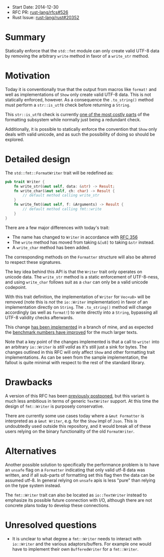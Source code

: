 - Start Date: 2014-12-30
- RFC PR: [rust-lang/rfcs#526](https://github.com/rust-lang/rfcs/pull/526)
- Rust Issue: [rust-lang/rust#20352](https://github.com/rust-lang/rust/issues/20352)

# Summary

Statically enforce that the `std::fmt` module can only create valid UTF-8 data
by removing the arbitrary `write` method in favor of a `write_str` method.

# Motivation

Today it is conventionally true that the output from macros like `format!` and
well as implementations of `Show` only create valid UTF-8 data. This is not
statically enforced, however. As a consequence the `.to_string()` method must
perform a `str::is_utf8` check before returning a `String`.

This `str::is_utf8` check is currently [one of the most costly parts][bench1]
of the formatting subsystem while normally just being a redundant check.

[bench1]: https://gist.github.com/alexcrichton/162a5f8f93062800c914

Additionally, it is possible to statically enforce the convention that `Show`
only deals with valid unicode, and as such the possibility of doing so should be
explored.

# Detailed design

The `std::fmt::FormatWriter` trait will be redefined as:

```rust
pub trait Writer {
    fn write_str(&mut self, data: &str) -> Result;
    fn write_char(&mut self, ch: char) -> Result {
        // default method calling write_str
    }
    fn write_fmt(&mut self, f: &Arguments) -> Result {
        // default method calling fmt::write
    }
}
```

There are a few major differences with today's trait:

* The name has changed to `Writer` in accordance with [RFC 356][rfc356]
* The `write` method has moved from taking `&[u8]` to taking `&str` instead.
* A `write_char` method has been added.

[rfc356]: https://github.com/rust-lang/rfcs/blob/master/text/0356-no-module-prefixes.md

The corresponding methods on the `Formatter` structure will also be altered to
respect these signatures.

The key idea behind this API is that the `Writer` trait only operates on unicode
data. The `write_str` method is a static enforcement of UTF-8-ness, and using
`write_char` follows suit as a `char` can only be a valid unicode codepoint.

With this trait definition, the implementation of `Writer` for `Vec<u8>` will be
removed (note this is *not* the `io::Writer` implementation) in favor of an
implementation directly on `String`. The `.to_string()` method will change
accordingly (as well as `format!`) to write directly into a `String`, bypassing
all UTF-8 validity checks afterwards.

This change [has been implemented][branch] in a branch of mine, and as expected
the [benchmark numbers have improved][bench2] for the much larger texts.

[branch]: https://github.com/alexcrichton/rust/tree/fmt-text
[bench2]: https://gist.github.com/alexcrichton/182ccef5d8c2583a2423

Note that a key point of the changes implemented is that a call to `write!` into
an arbitrary `io::Writer` is *still valid* as it's still just a sink for bytes.
The changes outlined in this RFC will only affect `Show` and other formatting
trait implementations. As can be seen from the sample implementation, the
fallout is quite minimal with respect to the rest of the standard library.

# Drawbacks

A version of this RFC has been [previously postponed][rfc57], but this variant
is much less ambitious in terms of generic `TextWriter` support. At this time
the design of `fmt::Writer` is purposely conservative.

[rfc57]: https://github.com/rust-lang/rfcs/pull/57

There are currently some use cases today where a `&mut Formatter` is interpreted
as a `&mut Writer`, e.g. for the `Show` impl of `Json`. This is undoubtedly used
outside this repository, and it would break all of these users relying on the
binary functionality of the old `FormatWriter`.

# Alternatives

Another possible solution to specifically the performance problem is to have an
`unsafe` flag on a `Formatter` indicating that only valid utf-8 data was
written, and if all sub-parts of formatting set this flag then the data can be
assumed utf-8. In general relying on `unsafe` apis is less "pure" than relying
on the type system instead.

The `fmt::Writer` trait can also be located as `io::TextWriter` instead to
emphasize its possible future connection with I/O, although there are not
concrete plans today to develop these connections.

# Unresolved questions

* It is unclear to what degree a `fmt::Writer` needs to interact with
  `io::Writer` and the various adaptors/buffers. For example one would have to
  implement their own `BufferedWriter` for a `fmt::Writer`.
